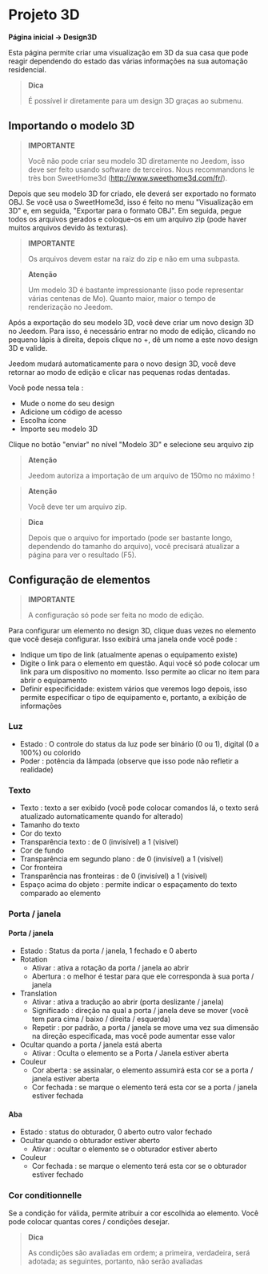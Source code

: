 # Projeto 3D
**Página inicial → Design3D**

Esta página permite criar uma visualização em 3D da sua casa que pode reagir dependendo do estado das várias informações na sua automação residencial.


> **Dica**
>
> É possível ir diretamente para um design 3D graças ao submenu.

## Importando o modelo 3D

> **IMPORTANTE**
>
> Você não pode criar seu modelo 3D diretamente no Jeedom, isso deve ser feito usando software de terceiros. Nous recommandons le très bon SweetHome3d (http://www.sweethome3d.com/fr/).

Depois que seu modelo 3D for criado, ele deverá ser exportado no formato OBJ. Se você usa o SweetHome3d, isso é feito no menu "Visualização em 3D" e, em seguida, "Exportar para o formato OBJ". Em seguida, pegue todos os arquivos gerados e coloque-os em um arquivo zip (pode haver muitos arquivos devido às texturas).

> **IMPORTANTE**
>
> Os arquivos devem estar na raiz do zip e não em uma subpasta.

> **Atenção**
>
> Um modelo 3D é bastante impressionante (isso pode representar várias centenas de Mo). Quanto maior, maior o tempo de renderização no Jeedom.

Após a exportação do seu modelo 3D, você deve criar um novo design 3D no Jeedom. Para isso, é necessário entrar no modo de edição, clicando no pequeno lápis à direita, depois clique no +, dê um nome a este novo design 3D e valide.

Jeedom mudará automaticamente para o novo design 3D, você deve retornar ao modo de edição e clicar nas pequenas rodas dentadas.

Você pode nessa tela :

- Mude o nome do seu design
- Adicione um código de acesso
- Escolha ícone
- Importe seu modelo 3D

Clique no botão "enviar" no nível "Modelo 3D" e selecione seu arquivo zip

> **Atenção**
>
> Jeedom autoriza a importação de um arquivo de 150mo no máximo !

> **Atenção**
>
> Você deve ter um arquivo zip.

> **Dica**
>
> Depois que o arquivo for importado (pode ser bastante longo, dependendo do tamanho do arquivo), você precisará atualizar a página para ver o resultado (F5).


## Configuração de elementos

> **IMPORTANTE**
>
> A configuração só pode ser feita no modo de edição.

Para configurar um elemento no design 3D, clique duas vezes no elemento que você deseja configurar. Isso exibirá uma janela onde você pode :

- Indique um tipo de link (atualmente apenas o equipamento existe)
- Digite o link para o elemento em questão. Aqui você só pode colocar um link para um dispositivo no momento. Isso permite ao clicar no item para abrir o equipamento
- Definir especificidade: existem vários que veremos logo depois, isso permite especificar o tipo de equipamento e, portanto, a exibição de informações

### Luz

- Estado : O controle do status da luz pode ser binário (0 ou 1), digital (0 a 100%) ou colorido
- Poder : potência da lâmpada (observe que isso pode não refletir a realidade)

### Texto

- Texto : texto a ser exibido (você pode colocar comandos lá, o texto será atualizado automaticamente quando for alterado)
- Tamanho do texto
- Cor do texto
- Transparência texto : de 0 (invisível) a 1 (visível)
- Cor de fundo
- Transparência em segundo plano : de 0 (invisível) a 1 (visível)
- Cor fronteira
- Transparência nas fronteiras : de 0 (invisível) a 1 (visível)
- Espaço acima do objeto : permite indicar o espaçamento do texto comparado ao elemento

### Porta / janela

#### Porta / janela

- Estado : Status da porta / janela, 1 fechado e 0 aberto
- Rotation
	- Ativar : ativa a rotação da porta / janela ao abrir
	- Abertura : o melhor é testar para que ele corresponda à sua porta / janela
- Translation
	- Ativar : ativa a tradução ao abrir (porta deslizante / janela)
	- Significado : direção na qual a porta / janela deve se mover (você tem para cima / baixo / direita / esquerda)
	- Repetir : por padrão, a porta / janela se move uma vez sua dimensão na direção especificada, mas você pode aumentar esse valor
- Ocultar quando a porta / janela está aberta
	- Ativar : Oculta o elemento se a Porta / Janela estiver aberta
- Couleur
	- Cor aberta : se assinalar, o elemento assumirá esta cor se a porta / janela estiver aberta
	- Cor fechada : se marque o elemento terá esta cor se a porta / janela estiver fechada

#### Aba

- Estado : status do obturador, 0 aberto outro valor fechado
- Ocultar quando o obturador estiver aberto
	- Ativar : ocultar o elemento se o obturador estiver aberto
- Couleur
	- Cor fechada : se marque o elemento terá esta cor se o obturador estiver fechado

### Cor conditionnelle

Se a condição for válida, permite atribuir a cor escolhida ao elemento. Você pode colocar quantas cores / condições desejar.

> **Dica**
>
> As condições são avaliadas em ordem; a primeira, verdadeira, será adotada; as seguintes, portanto, não serão avaliadas
